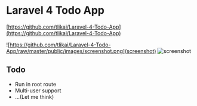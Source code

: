 # Laravel 4 Todo App

[https://github.com/tlikai/Laravel-4-Todo-App](https://github.com/tlikai/Laravel-4-Todo-App)

![https://github.com/tlikai/Laravel-4-Todo-App/raw/master/public/images/screenshot.png](screenshot)
![screenshot](https://github.com/tlikai/Laravel-4-Todo-App/raw/master/public/images/screenshot.png)

## Todo

* Run in root route
* Multi-user support
* ...(Let me think)
